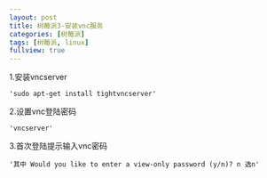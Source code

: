 ```yaml
---
layout: post
title: 树莓派3-安装vnc服务
categories: [树莓派]
tags: [树莓派, linux]
fullview: true
---
```


1.安装vncserver

    'sudo apt-get install tightvncserver'

2.设置vnc登陆密码

    'vncserver'

3.首次登陆提示输入vnc密码

    '其中 Would you like to enter a view-only password (y/n)? n 选n'
